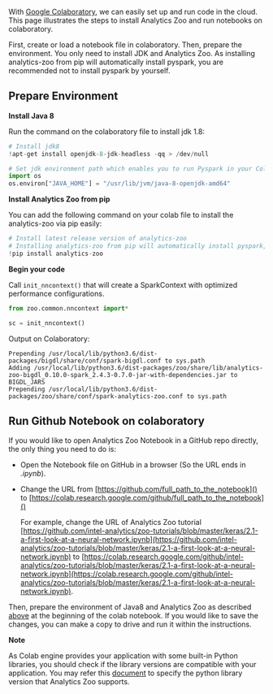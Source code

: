 With [Google Colaboratory](https://colab.research.google.com/), we can easily set up and run code in the cloud. This page illustrates the steps to install Analytics Zoo and run notebooks on colaboratory.

First, create or load a notebook file in colaboratory. Then, prepare the environment. You only need to install JDK and Analytics Zoo. As installing analytics-zoo from pip will automatically install pyspark, you are recommended not to install pyspark by yourself.

## **Prepare Environment**

**Install Java 8**

Run the command on the colaboratory file to install jdk 1.8:

```python
# Install jdk8
!apt-get install openjdk-8-jdk-headless -qq > /dev/null

# Set jdk environment path which enables you to run Pyspark in your Colab environment.
import os
os.environ["JAVA_HOME"] = "/usr/lib/jvm/java-8-openjdk-amd64"
```

**Install Analytics Zoo from pip**

You can add the following command on your colab file to install the analytics-zoo via pip easily:

```python
# Install latest release version of analytics-zoo 
# Installing analytics-zoo from pip will automatically install pyspark, bigdl, and their dependencies.
!pip install analytics-zoo
```

**Begin your code**

Call `init_nncontext()` that will create a SparkContext with optimized performance configurations.

```python
from zoo.common.nncontext import*

sc = init_nncontext()
```

Output on Colaboratory:

```
Prepending /usr/local/lib/python3.6/dist-packages/bigdl/share/conf/spark-bigdl.conf to sys.path
Adding /usr/local/lib/python3.6/dist-packages/zoo/share/lib/analytics-zoo-bigdl_0.10.0-spark_2.4.3-0.7.0-jar-with-dependencies.jar to BIGDL_JARS
Prepending /usr/local/lib/python3.6/dist-packages/zoo/share/conf/spark-analytics-zoo.conf to sys.path
```

## **Run Github Notebook on colaboratory**

If you would like to open Analytics Zoo Notebook in a GitHub repo directly, the only thing you need to do is:

- Open the Notebook file on GitHub in a browser (So the URL ends in *.ipynb*).

- Change the URL from [https://github.com/full_path_to_the_notebook]() to [https://colab.research.google.com/github/full_path_to_the_notebook]()

  For example, change the URL of Analytics Zoo tutorial [https://github.com/intel-analytics/zoo-tutorials/blob/master/keras/2.1-a-first-look-at-a-neural-network.ipynb](https://github.com/intel-analytics/zoo-tutorials/blob/master/keras/2.1-a-first-look-at-a-neural-network.ipynb) 
  to [https://colab.research.google.com/github/intel-analytics/zoo-tutorials/blob/master/keras/2.1-a-first-look-at-a-neural-network.ipynb](https://colab.research.google.com/github/intel-analytics/zoo-tutorials/blob/master/keras/2.1-a-first-look-at-a-neural-network.ipynb).

Then, prepare the environment of Java8 and Analytics Zoo as described [above](#prepare-environment) at the beginning of the colab notebook. If you would like to save the changes, you can make a copy to drive and run it within the instructions.

**Note**

As Colab engine provides your application with some built-in Python libraries, you should check if the library versions are compatible with your application. You may refer this [document](./../PythonUserGuide/python-lib-version.md) to specify the python library version that Analytics Zoo supports. 
